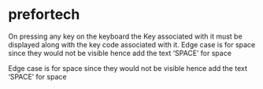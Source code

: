 # prefortech


On pressing any key on the keyboard the Key associated with it must be displayed along with
the key code associated with it.
Edge case is for space since they would not be visible hence add the text ‘SPACE’ for space


Edge case is for space since they would not be visible hence add the text ‘SPACE’ for space
